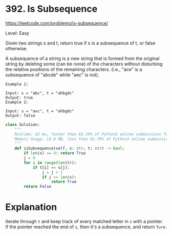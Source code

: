 # 392. Is Subsequence

https://leetcode.com/problems/is-subsequence/

Level: Easy

Given two strings s and t, return true if s is a subsequence of t, or false otherwise.

A subsequence of a string is a new string that is formed from the original string by deleting some (can be none) of the characters without disturbing the relative positions of the remaining characters. (i.e., "ace" is a subsequence of "abcde" while "aec" is not).

```
Example 1:

Input: s = "abc", t = "ahbgdc"
Output: true
Example 2:

Input: s = "axc", t = "ahbgdc"
Output: false
```

```python
class Solution:
    """
    Runtime: 42 ms, faster than 63.19% of Python3 online submissions for Is Subsequence.
    Memory Usage: 13.8 MB, less than 92.79% of Python3 online submissions for Is Subsequence.
    """
    def isSubsequence(self, s: str, t: str) -> bool:
        if len(s) == 0: return True
        j = 0
        for i in range(len(t)):
            if t[i] == s[j]:
                j = j + 1
                if j >= len(s):
                    return True
        return False
```

# Explanation

Iterate through `t` and keep track of every matched letter in `s` with a pointer.
If the pointer reached the end of `s`, then it's a subsequence, and return `Ture`.
